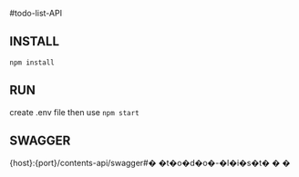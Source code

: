 #todo-list-API

## INSTALL 
`npm install`

## RUN
create .env file then use
`npm start`

## SWAGGER
{host}:{port}/contents-api/swagger#� �t�o�d�o�-�l�i�s�t�
�
�
